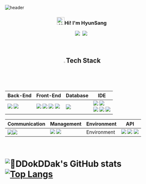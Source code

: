 ![header](https://capsule-render.vercel.app/api?type=waving&color=0:a82da8,100:da8f00&height=220&section=header&text=DDokDDak&fontAlign=50&fontAlignY=40&fontSize=50&fontColor=ffffff)


<h3 align="center"><img src="https://raw.githubusercontent.com/Tarikul-Islam-Anik/Animated-Fluent-Emojis/master/Emojis/Hand%20gestures/Hand%20with%20Fingers%20Splayed%20Light%20Skin%20Tone.png" alt="Hand with Fingers Splayed Light Skin Tone" width="25" height="25" />Hi! I'm HyunSang </h3>
<p align="center">
  <a href="pronounce12@gmail.com"><img src="https://img.shields.io/badge/Gmail-d14836?style=flat-square&logo=Gmail&logoColor=white&link=mailto:pronounce12@gmail.com)](mailto:pronounce12@gmail.com)"/></a>&nbsp
<a href="https://www.notion.so/DEV-Dookddak-f6152b2549264054ad6dc7c11378be32"><img src="https://img.shields.io/badge/Notion-00000?style=round-square&logo=Notion&logoColor=black"/></a>&nbsp</p>
<h4 align="center"> </h4>
<br>

<h2 align="center"><img src="https://raw.githubusercontent.com/Tarikul-Islam-Anik/Animated-Fluent-Emojis/master/Emojis/Hand%20gestures/Eyes.png" alt="Eyes" width="2%" />Tech Stack</h2>
<p align="center"> 
  
| Back-End | Front-End | Database | IDE |
| --- | --- | --- | --- |
| <span><img src="https://img.shields.io/badge/python-3670A0?style=round-square&logo=python&logoColor=ffdd54"/></span> <span><img src="https://img.shields.io/badge/django-%23092E20.svg?style=round-square&logo=django&logoColor=white"/></span>  | <span><img src="https://img.shields.io/badge/JavaScript-F7DF1E?style=round-square&logo=JavaScript&logoColor=black"/></span> <span><img src="https://img.shields.io/badge/jQuery-0769AD?style=round-square&logo=jQuery&logoColor=black"/></span> <span><img src="https://img.shields.io/badge/HTML-E34F26?style=round-square&logo=HTML&logoColor=black"/></span> <span><img src="https://img.shields.io/badge/CSS-1572B6?style=round-square&logo=CSS&logoColor=black"/></span> | <span><img src="https://img.shields.io/badge/MySQL-%2300f.svg?style=round-square&logo=mysql&logoColor=white"/></span>  | <span><img src="https://img.shields.io/badge/Visual Studio Code-007ACC.svg?style=round-square&logo=Visual Studio Code&logoColor=white"/></span> <span><img src="https://img.shields.io/badge/pycharm-143?style=round-square&logo=pycharm&logoColor=black&color=black&labelColor=green"/></span> <br> <span><img src="https://img.shields.io/badge/-DBeaver-brightgreen"/></span> <span><img src="https://img.shields.io/badge/Sourcetree-0052CC.svg?style=round-square&logo=Sourcetree&logoColor=white"/></span> <span><img src="https://img.shields.io/badge/AWS-%23FF9900.svg?style=round-square&logo=amazon-aws&logoColor=white"/></span> |
  </p>

<p align="center">
  
| Communication | Management | Environment | API |
| --- | --- | --- | --- |
| <span><img src="https://img.shields.io/badge/Slack-4A154B.svg?style=round-square&logo=Slack&logoColor=white"/></span><span><img src="https://img.shields.io/badge/Discord-5865F2?style=round-square&logo=Discord&logoColor=black"/></span> | <span><img src="https://img.shields.io/badge/Git-F05032?style=round-square&logo=Git&logoColor=black"/></span> <span><img src="https://img.shields.io/badge/GitHub-181717?style=round-square&logo=GitHub&logoColor=black"/></span>  | Environment | <span><img src="https://img.shields.io/badge/-REST-green"/> <span><img src="https://img.shields.io/badge/-Kakao%20Map-yellow"/></span> <span><img src="https://img.shields.io/badge/BootPay-black?style=round-square"/></span> |
</p>
  
<br>
  

  
  
# ![DDokDDak's GitHub stats](https://github-readme-stats.vercel.app/api?username=dev-ddokddak&show_icons=true&theme=radical)  [![Top Langs](https://github-readme-stats.vercel.app/api/top-langs/?username=dev-ddokddak&hide_progress=true)](https://github.com/dev-ddokddak/github-readme-stats)  

  
